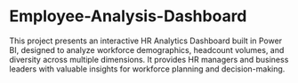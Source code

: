 # Employee-Analysis-Dashboard
This project presents an interactive HR Analytics Dashboard built in Power BI, designed to analyze workforce demographics, headcount volumes, and diversity across multiple dimensions. It provides HR managers and business leaders with valuable insights for workforce planning and decision-making.
